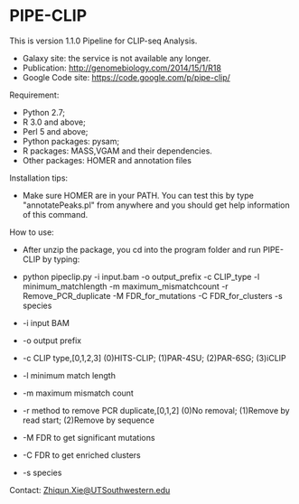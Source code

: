 PIPE-CLIP
=========
This is version 1.1.0
Pipeline for CLIP-seq Analysis.
- Galaxy site: the service is not available any longer.
- Publication: http://genomebiology.com/2014/15/1/R18
- Google Code site: https://code.google.com/p/pipe-clip/


Requirement:
-  Python 2.7; 
-  R 3.0 and above;
-  Perl 5 and above;
-  Python packages: pysam;
-  R packages: MASS,VGAM and their dependencies.
-  Other packages: HOMER and annotation files


Installation tips:
- Make sure HOMER are in your PATH. You can test this by type "annotatePeaks.pl" from anywhere and you should get help information of this command.
 
How to use:

- After unzip the package, you cd into the program folder and run PIPE-CLIP by typing:
- python pipeclip.py -i input.bam -o output_prefix -c CLIP_type -l minimum_matchlength -m maximum_mismatchcount  -r Remove_PCR_duplicate -M FDR_for_mutations -C FDR_for_clusters -s species

- -i input BAM
- -o output prefix
- -c CLIP type,[0,1,2,3] (0)HITS-CLIP; (1)PAR-4SU; (2)PAR-6SG; (3)iCLIP
- -l minimum match length
- -m maximum mismatch count
- -r method to remove PCR duplicate,[0,1,2] (0)No removal; (1)Remove by read start; (2)Remove by sequence
- -M FDR to get significant mutations
- -C FDR to get enriched clusters
- -s species 

Contact: Zhiqun.Xie@UTSouthwestern.edu
